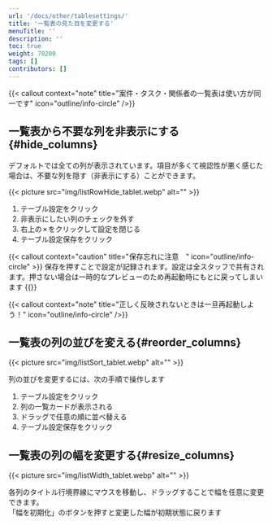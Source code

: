 ```yaml
---
url: '/docs/other/tablesettings/'
title: '一覧表の見た目を変更する'
menuTitle: ''
description: ''
toc: true
weight: 70200
tags: []
contributors: []
---
```


{{< callout context="note" title="案件・タスク・関係者の一覧表は使い方が同一です" icon="outline/info-circle" />}}

## 一覧表から不要な列を非表示にする{#hide_columns}

デフォルトでは全ての列が表示されています。項目が多くて視認性が悪く感じた場合は、不要な列を隠す（非表示にする）ことができます。

{{< picture src="img/listRowHide_tablet.webp" alt="" >}}

1. テーブル設定をクリック
2. 非表示にしたい列のチェックを外す
3. 右上の✗をクリックして設定を閉じる
4. テーブル設定保存をクリック

{{< callout context="caution" title="保存忘れに注意　" icon="outline/info-circle" >}}
保存を押すことで設定が記録されます。設定は全スタッフで共有されます。押さない場合は一時的なプレビューのため再起動時にもとに戻ってしまいます
{{</callout>}}

{{< callout context="note" title="正しく反映されないときは一旦再起動しよう！" icon="outline/info-circle" />}}

## 一覧表の列の並びを変える{#reorder_columns}

{{< picture src="img/listSort_tablet.webp" alt="" >}}

列の並びを変更するには、次の手順で操作します

1. テーブル設定をクリック
2. 列の一覧カードが表示される
3. ドラッグで任意の順に並べ替える
4. テーブル設定保存をクリック

## 一覧表の列の幅を変更する{#resize_columns}

{{< picture src="img/listWidth_tablet.webp" alt="" >}}

各列のタイトル行境界線にマウスを移動し、ドラッグすることで幅を任意に変更できます。  
 「幅を初期化」のボタンを押すと変更した幅が初期状態に戻ります
